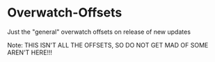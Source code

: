 # Overwatch-Offsets
Just the "general" overwatch offsets on release of new updates


Note: THIS ISN'T ALL THE OFFSETS, SO DO NOT GET MAD OF SOME AREN'T HERE!!!
